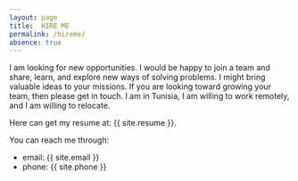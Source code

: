 ```yaml
---
layout: page
title:  HIRE ME
permalink: /hireme/
absence: true
---
```


I am looking for new opportunities.
I would be happy to join a team and share, learn, and explore new ways of solving problems.
I might bring valuable ideas to your missions.
If you are looking toward growing your team, then please get in touch.
I am in Tunisia, I am willing to work remotely, and I am willing to relocate.

Here can get my resume at: {{ site.resume }}.

You can reach me through:
 * email: {{ site.email }}
 * phone: {{ site.phone }}
